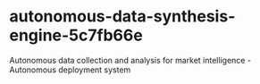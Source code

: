 # autonomous-data-synthesis-engine-5c7fb66e
Autonomous data collection and analysis for market intelligence - Autonomous deployment system
